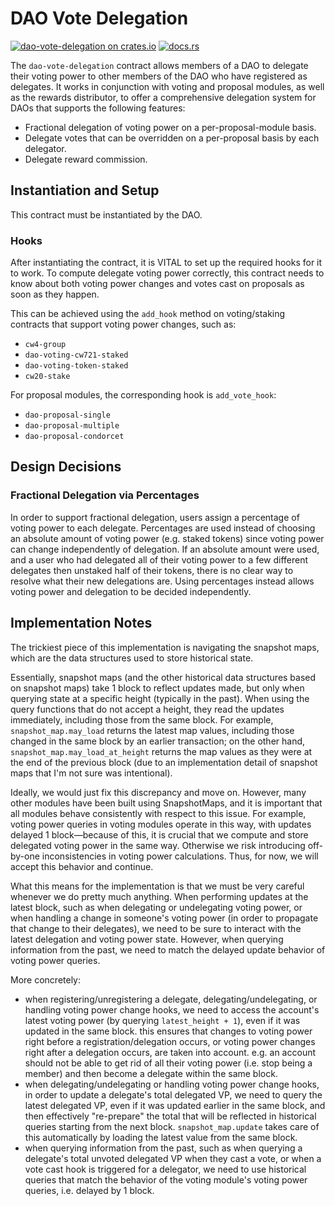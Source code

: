 # DAO Vote Delegation

[![dao-vote-delegation on
crates.io](https://img.shields.io/crates/v/dao-vote-delegation.svg?logo=rust)](https://crates.io/crates/dao-vote-delegation)
[![docs.rs](https://img.shields.io/docsrs/dao-vote-delegation?logo=docsdotrs)](https://docs.rs/dao-vote-delegation/latest/dao_vote_delegation/)

The `dao-vote-delegation` contract allows members of a DAO to delegate their
voting power to other members of the DAO who have registered as delegates. It
works in conjunction with voting and proposal modules, as well as the rewards
distributor, to offer a comprehensive delegation system for DAOs that supports
the following features:

- Fractional delegation of voting power on a per-proposal-module basis.
- Delegate votes that can be overridden on a per-proposal basis by each
  delegator.
- Delegate reward commission.

## Instantiation and Setup

This contract must be instantiated by the DAO.

### Hooks

After instantiating the contract, it is VITAL to set up the required hooks for
it to work. To compute delegate voting power correctly, this contract needs to
know about both voting power changes and votes cast on proposals as soon as they
happen.

This can be achieved using the `add_hook` method on voting/staking contracts
that support voting power changes, such as:

- `cw4-group`
- `dao-voting-cw721-staked`
- `dao-voting-token-staked`
- `cw20-stake`

For proposal modules, the corresponding hook is `add_vote_hook`:

- `dao-proposal-single`
- `dao-proposal-multiple`
- `dao-proposal-condorcet`

## Design Decisions

### Fractional Delegation via Percentages

In order to support fractional delegation, users assign a percentage of voting
power to each delegate. Percentages are used instead of choosing an absolute
amount of voting power (e.g. staked tokens) since voting power can change
independently of delegation. If an absolute amount were used, and a user who had
delegated all of their voting power to a few different delegates then unstaked
half of their tokens, there is no clear way to resolve what their new
delegations are. Using percentages instead allows voting power and delegation to
be decided independently.

## Implementation Notes

The trickiest piece of this implementation is navigating the snapshot maps,
which are the data structures used to store historical state.

Essentially, snapshot maps (and the other historical data structures based on
snapshot maps) take 1 block to reflect updates made, but only when querying
state at a specific height (typically in the past). When using the query
functions that do not accept a height, they read the updates immediately,
including those from the same block. For example, `snapshot_map.may_load`
returns the latest map values, including those changed in the same block by an
earlier transaction; on the other hand, `snapshot_map.may_load_at_height`
returns the map values as they were at the end of the previous block (due to an
implementation detail of snapshot maps that I'm not sure was intentional).

Ideally, we would just fix this discrepancy and move on. However, many other
modules have been built using SnapshotMaps, and it is important that all modules
behave consistently with respect to this issue. For example, voting power
queries in voting modules operate in this way, with updates delayed 1
block—because of this, it is crucial that we compute and store delegated voting
power in the same way. Otherwise we risk introducing off-by-one inconsistencies
in voting power calculations. Thus, for now, we will accept this behavior and
continue.

What this means for the implementation is that we must be very careful whenever
we do pretty much anything. When performing updates at the latest block, such as
when delegating or undelegating voting power, or when handling a change in
someone's voting power (in order to propagate that change to their delegates),
we need to be sure to interact with the latest delegation and voting power
state. However, when querying information from the past, we need to match the
delayed update behavior of voting power queries.

More concretely:
- when registering/unregistering a delegate, delegating/undelegating, or
  handling voting power change hooks, we need to access the account's latest
  voting power (by querying `latest_height + 1`), even if it was updated in the
  same block. this ensures that changes to voting power right before a
  registration/delegation occurs, or voting power changes right after a
  delegation occurs, are taken into account. e.g. an account should not be able
  to get rid of all their voting power (i.e. stop being a member) and then
  become a delegate within the same block.
- when delegating/undelegating or handling voting power change hooks, in order
  to update a delegate's total delegated VP, we need to query the latest
  delegated VP, even if it was updated earlier in the same block, and then
  effectively "re-prepare" the total that will be reflected in historical
  queries starting from the next block. `snapshot_map.update` takes care of this
  automatically by loading the latest value from the same block.
- when querying information from the past, such as when querying a delegate's
  total unvoted delegated VP when they cast a vote, or when a vote cast hook is
  triggered for a delegator, we need to use historical queries that match the
  behavior of the voting module's voting power queries, i.e. delayed by 1 block.
